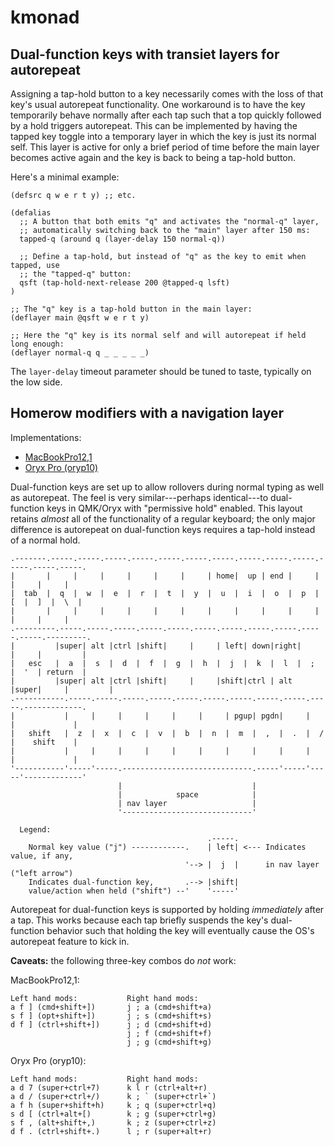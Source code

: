 # kmonad

## Dual-function keys with transiet layers for autorepeat

Assigning a tap-hold button to a key necessarily comes with the loss of that
key's usual autorepeat functionality. One workaround is to have the key
temporarily behave normally after each tap such that a top quickly followed by a
hold triggers autorepeat. This can be implemented by having the tapped key
toggle into a temporary layer in which the key is just its normal self. This
layer is active for only a brief period of time before the main layer becomes
active again and the key is back to being a tap-hold button.

Here's a minimal example:

```
(defsrc q w e r t y) ;; etc.

(defalias
  ;; A button that both emits "q" and activates the "normal-q" layer,
  ;; automatically switching back to the "main" layer after 150 ms:
  tapped-q (around q (layer-delay 150 normal-q))

  ;; Define a tap-hold, but instead of "q" as the key to emit when tapped, use
  ;; the "tapped-q" button:
  qsft (tap-hold-next-release 200 @tapped-q lsft)
)

;; The "q" key is a tap-hold button in the main layer:
(deflayer main @qsft w e r t y)

;; Here the "q" key is its normal self and will autorepeat if held long enough:
(deflayer normal-q q _ _ _ _ _)
```

The `layer-delay` timeout parameter should be tuned to taste, typically on the
low side.


## Homerow modifiers with a navigation layer

Implementations:
* [MacBookPro12,1](MacBookPro12,1/homerow-mods.kbd)
* [Oryx Pro (oryp10)](archive/pop-os/homerow-mods.kbd)

Dual-function keys are set up to allow rollovers during normal typing as well as
autorepeat. The feel is very similar---perhaps identical---to dual-function keys
in QMK/Oryx with "permissive hold" enabled. This layout retains *almost* all of
the functionality of a regular keyboard; the only major difference is autorepeat
on dual-function keys requires a tap-hold instead of a normal hold.

```
.-------.-----.-----.-----.-----.-----.-----.-----.-----.-----.-----.-----.-----.-----.
|       |     |     |     |     |     |     | home|  up | end |     |     |     |     |
|  tab  |  q  |  w  |  e  |  r  |  t  |  y  |  u  |  i  |  o  |  p  |  [  |  ]  |  \  |
|       |     |     |     |     |     |     |     |     |     |     |     |     |     |
.---------.-----.-----.-----.-----.-----.-----.-----.-----.-----.-----.-----.---------.
|         |super| alt |ctrl |shift|     |     | left| down|right|     |     |         |
|   esc   |  a  |  s  |  d  |  f  |  g  |  h  |  j  |  k  |  l  |  ;  |  '  | return  |
|         |super| alt |ctrl |shift|     |     |shift|ctrl | alt |super|     |         |
.-----------.-----.-----.-----.-----.-----.-----.-----.-----.-----.-----.-------------.
|           |     |     |     |     |     |     | pgup| pgdn|     |     |             |
|   shift   |  z  |  x  |  c  |  v  |  b  |  n  |  m  |  ,  |  .  |  /  |    shift    |
|           |     |     |     |     |     |     |     |     |     |     |             |
'-----------'-----'-----.-----------------------------.-----'-----'-----'-------------'
                        |                             |
                        |            space            |
                        | nav layer                   |
                        '-----------------------------'

  Legend:
                                            .-----.
    Normal key value ("j") ------------.    | left| <--- Indicates value, if any,
                                       '--> |  j  |      in nav layer ("left arrow")
    Indicates dual-function key,       .--> |shift|
    value/action when held ("shift") --'    '-----'
```

Autorepeat for dual-function keys is supported by holding *immediately* after a
tap. This works because each tap briefly suspends the key's dual-function
behavior such that holding the key will eventually cause the OS's autorepeat
feature to kick in.

**Caveats:** the following three-key combos do *not* work:

MacBookPro12,1:
```
Left hand mods:           Right hand mods:
a f ] (cmd+shift+])       j ; a (cmd+shift+a)
s f ] (opt+shift+])       j ; s (cmd+shift+s)
d f ] (ctrl+shift+])      j ; d (cmd+shift+d)
                          j ; f (cmd+shift+f)
                          j ; g (cmd+shift+g)
```

Oryx Pro (oryp10):
```
Left hand mods:           Right hand mods:
a d 7 (super+ctrl+7)      k l r (ctrl+alt+r)
a d / (super+ctrl+/)      k ; ` (super+ctrl+`)
a f h (super+shift+h)     k ; q (super+ctrl+q)
s d [ (ctrl+alt+[)        k ; g (super+ctrl+g)
s f , (alt+shift+,)       k ; z (super+ctrl+z)
d f . (ctrl+shift+.)      l ; r (super+alt+r)
```
